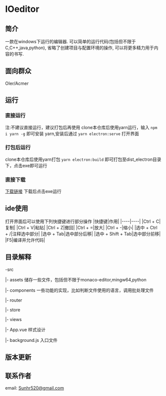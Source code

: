 # IOeditor
## 简介
一款在windows下运行的编辑器. 可以简单的运行代码(包括但不限于C,C++,java,python), 省略了创建项目与配置环境的操作, 可以将更多精力用于内容的书写.

## 面向群众
OIer/Acmer

## 运行
### 直接运行
注:不建议直接运行，建议打包后再使用
clone本仓库后使用yarn运行，输入
`npm i yarn -g`
即可安装 yarn,安装后通过
`yarn electron:serve`
打开界面
### 打包后运行
clone本仓库后使用yarn打包
`yarn electron:build`
即可打包至dist_electron目录下，点击exe即可运行
### 直接下载
[下载链接](http://photos.sunhr.top/shride.zip)
下载后点击exe运行



## ide使用
打开界面后可以使用下列快捷键进行部分操作
|快捷键|作用|
|----|----|
|Ctrl + C|复制|
|Ctrl + V|粘贴|
|Ctrl + Z|撤回|
|Ctrl + =|放大|
|Ctrl + -|缩小|
|选中 + Ctrl + /|注释选中部分|
|选中 + Tab|选中部分后移|
|选中 + Shift + Tab|选中部分前移|
|F5|编译并允许代码|

##  目录解释
-src

|- assets           储存一些文件，包括但不限于monaco-editor,mingw64,python

|- components       一些功能的实现，比如判断文件使用的语言，调用批处理文件

|- router

|- store

|- views

|- App.vue          样式设计

|- background.js    入口文件

## 版本更新

## 联系作者
email: Sunhr520@gmail.com